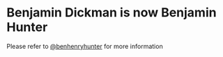 # Benjamin Dickman is now Benjamin Hunter

Please refer to [@benhenryhunter](https://github.com/benhenryhunter) for more information
